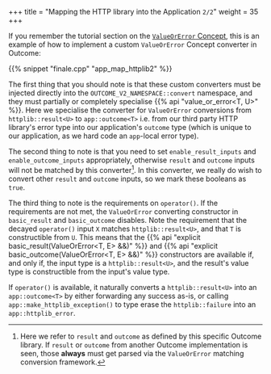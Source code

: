 +++
title = "Mapping the HTTP library into the Application `2/2`"
weight = 35
+++

If you remember the tutorial section on the [`ValueOrError` Concept](../value-or-error),
this is an example of how to implement a custom `ValueOrError` Concept converter
in Outcome:

{{% snippet "finale.cpp" "app_map_httplib2" %}}

The first thing that you should note is that these custom converters must be injected
directly into the `OUTCOME_V2_NAMESPACE::convert` namespace, and they must partially
or completely specialise {{% api "value_or_error<T, U>" %}}. Here we specialise the
converter for `ValueOrError` conversions from `httplib::result<U>` to `app::outcome<T>`
i.e. from our third party HTTP library's error type into our application's `outcome`
type (which is unique to our application, as we hard code an `app`-local error type).

The second thing to note is that you need to set `enable_result_inputs` and `enable_outcome_inputs`
appropriately, otherwise `result` and `outcome` inputs will not be matched by this
converter[^1]. In this converter, we really do wish to convert other `result` and
`outcome` inputs, so we mark these booleans as `true`.

The third thing to note is the requirements on `operator()`. If the requirements are
not met, the `ValueOrError` converting constructor in `basic_result` and `basic_outcome`
disables. Note the requirement that the decayed `operator()` input `X` matches
`httplib::result<U>`, and that `T` is constructible from `U`. This means that the
{{% api "explicit basic_result(ValueOrError<T, E> &&)" %}} and {{% api "explicit basic_outcome(ValueOrError<T, E> &&)" %}}
constructors are available if, and only if, the input type is a `httplib::result<U>`,
and the result's value type is constructible from the input's value type.

If `operator()` is available, it naturally converts a `httplib::result<U>` into an
`app::outcome<T>` by either forwarding any success as-is, or calling `app::make_httplib_exception()`
to type erase the `httplib::failure` into an `app::httplib_error`.

[^1]: Here we refer to `result` and `outcome` as defined by this specific Outcome library. If `result` or `outcome` from another Outcome implementation is seen, those **always** must get parsed via the `ValueOrError` matching conversion framework.

